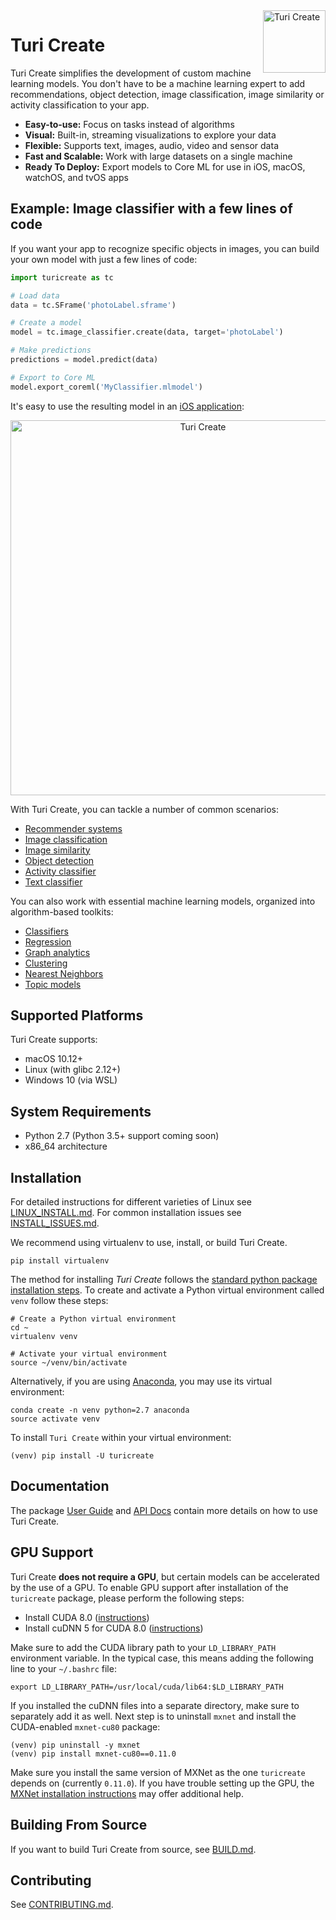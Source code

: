 <img align="right" src="https://docs-assets.developer.apple.com/turicreate/turi-dog.svg" alt="Turi Create" width="100">

# Turi Create 

Turi Create simplifies the development of custom machine learning models. You
don't have to be a machine learning expert to add recommendations, object
detection, image classification, image similarity or activity classification to
your app.

* **Easy-to-use:** Focus on tasks instead of algorithms
* **Visual:** Built-in, streaming visualizations to explore your data
* **Flexible:** Supports text, images, audio, video and sensor data
* **Fast and Scalable:** Work with large datasets on a single machine
* **Ready To Deploy:** Export models to Core ML for use in iOS, macOS, watchOS, and tvOS apps

Example: Image classifier with a few lines of code
--------------------------------------------------

If you want your app to recognize specific objects in images, you can build your own model with just a few lines of code:

```python
import turicreate as tc

# Load data 
data = tc.SFrame('photoLabel.sframe')

# Create a model
model = tc.image_classifier.create(data, target='photoLabel')

# Make predictions
predictions = model.predict(data)

# Export to Core ML
model.export_coreml('MyClassifier.mlmodel')
```
 
It's easy to use the resulting model in an [iOS application](https://developer.apple.com/documentation/vision/classifying_images_with_vision_and_core_ml):

<p align="center"><img src="https://docs-assets.developer.apple.com/published/a2c37bce1f/689f61a6-1087-4112-99d9-bbfb326e3138.png" alt="Turi Create" width="600"></p>

With Turi Create, you can tackle a number of common scenarios:
* [Recommender systems](userguide/recommender/introduction.md)
* [Image classification](userguide/image_classifier/introduction.md)
* [Image similarity](userguide/image_similarity/introduction.md)
* [Object detection](userguide/object_detection/introduction.md)
* [Activity classifier](userguide/activity_classifier/introduction.md)
* [Text classifier](userguide/text_classifier/introduction.md)

You can also work with essential machine learning models, organized into algorithm-based toolkits:
* [Classifiers](userguide/supervised-learning/classifier.md)
* [Regression](userguide/supervised-learning/regression.md)
* [Graph analytics](userguide/graph_analytics/intro.md)
* [Clustering](userguide/clustering/intro.md)
* [Nearest Neighbors](userguide/nearest_neighbors/nearest_neighbors.md)
* [Topic models](userguide/text/intro.md)

Supported Platforms
-------------------

Turi Create supports:

* macOS 10.12+
* Linux (with glibc 2.12+)
* Windows 10 (via WSL)

System Requirements
-------------------

* Python 2.7 (Python 3.5+ support coming soon)
* x86\_64 architecture

Installation
------------

For detailed instructions for different varieties of Linux see [LINUX\_INSTALL.md](LINUX_INSTALL.md).
For common installation issues see [INSTALL\_ISSUES.md](INSTALL_ISSUES.md).

We recommend using virtualenv to use, install, or build Turi Create. 

```shell
pip install virtualenv
```

The method for installing *Turi Create* follows the
[standard python package installation steps](https://packaging.python.org/installing/).
To create and activate a Python virtual environment called `venv` follow these steps:

```shell
# Create a Python virtual environment
cd ~
virtualenv venv

# Activate your virtual environment
source ~/venv/bin/activate
```
Alternatively, if you are using [Anaconda](https://www.anaconda.com/what-is-anaconda/), you may use its virtual environment:
```shell
conda create -n venv python=2.7 anaconda
source activate venv
```

To install `Turi Create` within your virtual environment:
```shell
(venv) pip install -U turicreate
```

Documentation
-------------

The package [User Guide](https://apple.github.io/turicreate/docs/userguide) and [API Docs](https://apple.github.io/turicreate/docs/api) contain
more details on how to use Turi Create.

GPU Support
-----------

Turi Create **does not require a GPU**, but certain models can be accelerated by the use of a GPU. 
To enable GPU support after installation of the `turicreate` package, please perform the following steps:

 * Install CUDA 8.0 ([instructions](http://docs.nvidia.com/cuda/cuda-installation-guide-linux/))
 * Install cuDNN 5 for CUDA 8.0 ([instructions](https://developer.nvidia.com/cudnn))

Make sure to add the CUDA library path to your `LD_LIBRARY_PATH` environment
variable.  In the typical case, this means adding the following line to your
`~/.bashrc` file:

```shell
export LD_LIBRARY_PATH=/usr/local/cuda/lib64:$LD_LIBRARY_PATH
```

If you installed the cuDNN files into a separate directory, make sure to
separately add it as well. Next step is to uninstall `mxnet` and install the
CUDA-enabled `mxnet-cu80` package:

```
(venv) pip uninstall -y mxnet
(venv) pip install mxnet-cu80==0.11.0
```

Make sure you install the same version of MXNet as the one `turicreate` depends
on (currently `0.11.0`). If you have trouble setting up the GPU, the [MXNet
installation instructions](https://mxnet.incubator.apache.org/get_started/install.html) may
offer additional help.

Building From Source
---------------------

If you want to build Turi Create from source, see [BUILD.md](BUILD.md).

Contributing
------------

See [CONTRIBUTING.md](CONTRIBUTING.md).
